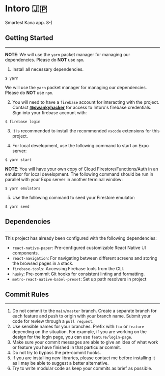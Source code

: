 # Intoro 🇯🇵 

Smartest Kana app. 8-)

## Getting Started
---
**NOTE**: We will use the `yarn` packet manager for managing our dependencies. Please do **NOT** use `npm`.

1. Install all necessary dependencies.

```
$ yarn 
```
We will use the `yarn` packet manager for managing our dependencies. Please do **NOT** use `npm`.

2. You will need to have a ```firebase``` account for interacting with the project. Contact __[@swankyhacker](https://github.com/swankyhacker)__ for access to Intoro's firebase credentials. Sign into your firebase account with:
```
$ firebase login
```

3. It is recommended to install the recommended ```vscode``` extensions for this project. 

4. For local development, use the following command to start an Expo server:
```
$ yarn start
```
**NOTE**: You will have your own copy of Cloud Firestore/Functions/Auth in an emulator for local development. The following command should be run in parallel with your Expo server in another terminal window:
```
$ yarn emulators 
```

5. Use the following command to seed your Firestore emulator:
```
$ yarn seed
```


## Dependencies
---
This project has already been configured with the following dependencies:
- ```react-native-paper```: Pre-configured customizable React Native UI components.
- ```react-navigation```: For navigating between different screens and storing the browsed pages in a stack.
- ```firebase-tools```: Accessing Firebase tools from the CLI.
- ```husky```: Pre-commit Git hooks for consistent linting and formatting.
- ```metro-react-native-babel-preset```: Set up path resolvers in project

## Commit Rules 
---
1. Do not commit to the ```main/master``` branch. Create a separate branch for each feature and push to origin with your branch name. Submit your code for review through a ```pull request```.
2. Use sensible names for your branches. Prefix with ```fix``` or ```feature``` depending on the situation. For example, if you are working on the design for the login page, you can use `feature/login-page`.
3. Make sure your commit messages are able to give an idea of what work or feature you have finished in that particular commit.
4. Do not try to bypass the pre-commit hooks.
5. If you are installing new libraries, please contact me before installing it as I may be able to suggest a better alternative.
6. Try to write modular code as keep your commits as brief as possible. 
